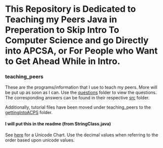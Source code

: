 # This Repository is Dedicated to Teaching my Peers Java in Preperation to Skip Intro To Computer Science and go Directly into APCSA, or For People who Want to Get Ahead While in Intro.

### teaching_peers
These are the programs/information that I use to teach my peers. More will be put up as soon as I can.
Use the [questions](https://github.com/mv5903/teaching_peers/tree/master/questions) folder to view the questions. The corresponding answers can be found in their respective [src](https://github.com/mv5903/teaching_peers/tree/master/src) folder.

Additionally, tutorial files have been moved under teaching_peers to the [gettingIntoACPS](https://github.com/mv5903/teaching_peers/tree/master/src/gettingIntoAPCS) folder.

#### I will put this in the readme (from StringClass.java)
See [here](https://en.wikipedia.org/wiki/List_of_Unicode_characters#Latin_script) for a Unicode Chart.
Use the decimal values when referring to the order based upon unicode values.
